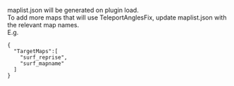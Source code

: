 maplist.json will be generated on plugin load.<br>
To add more maps that will use TeleportAnglesFix, update maplist.json with the relevant map names.<br>
E.g.
```
{
  "TargetMaps":[
    "surf_reprise",
    "surf_mapname"
  ]
}
```
